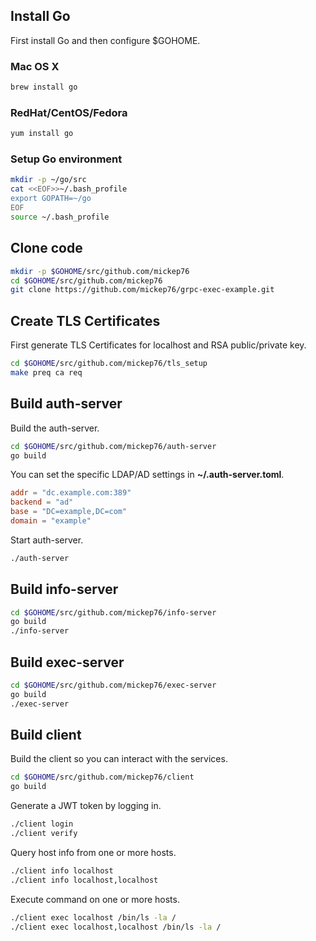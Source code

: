 ## Install Go

First install Go and then configure $GOHOME.

### Mac OS X

```bash
brew install go
```

### RedHat/CentOS/Fedora

```bash
yum install go
```

### Setup Go environment

```bash
mkdir -p ~/go/src
cat <<EOF>>~/.bash_profile
export GOPATH=~/go
EOF
source ~/.bash_profile
```

## Clone code

```bash
mkdir -p $GOHOME/src/github.com/mickep76
cd $GOHOME/src/github.com/mickep76
git clone https://github.com/mickep76/grpc-exec-example.git
```

## Create TLS Certificates
  
First generate TLS Certificates for localhost and RSA public/private key.

```bash
cd $GOHOME/src/github.com/mickep76/tls_setup
make preq ca req
```

## Build auth-server

Build the auth-server.

```bash
cd $GOHOME/src/github.com/mickep76/auth-server
go build
```

You can set the specific LDAP/AD settings in **~/.auth-server.toml**.

```toml
addr = "dc.example.com:389"
backend = "ad"
base = "DC=example,DC=com"
domain = "example"
```

Start auth-server.

```bash
./auth-server
```

## Build info-server

```bash
cd $GOHOME/src/github.com/mickep76/info-server
go build
./info-server
```

## Build exec-server

```bash
cd $GOHOME/src/github.com/mickep76/exec-server
go build
./exec-server
```

## Build client

Build the client so you can interact with the services.

```bash
cd $GOHOME/src/github.com/mickep76/client
go build
```

Generate a JWT token by logging in.

```bash
./client login
./client verify
```

Query host info from one or more hosts.

```bash
./client info localhost
./client info localhost,localhost
```

Execute command on one or more hosts.

```bash
./client exec localhost /bin/ls -la /
./client exec localhost,localhost /bin/ls -la /
```
